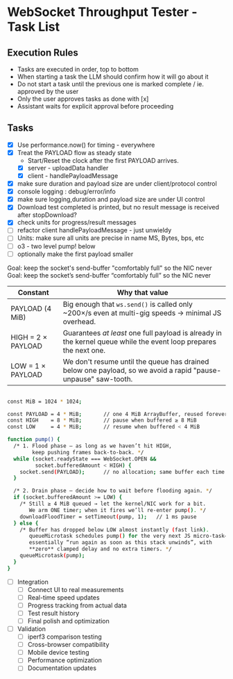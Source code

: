 # WebSocket Throughput Tester - Task List

## Execution Rules

- Tasks are executed in order, top to bottom
- When starting a task the LLM should confirm how it will go about it
- Do not start a task until the previous one is marked complete / ie. approved by the user
- Only the user approves tasks as done with [x]
- Assistant waits for explicit approval before proceeding

## Tasks

- [x] Use performance.now() for timing - everywhere
- [x] Treat the PAYLOAD flow as steady state
  - Start/Reset the clock after the first PAYLOAD arrives.
  - [x] server - uploadData handler
  - [x] client - handlePayloadMessage
- [x] make sure duration and payload size are under client/protocol control
- [x] console logging : debug/error/info
- [x] make sure logging,duration and payload size are under UI control
- [x] Download test completed is printed, but no result message is received after stopDownload?
- [x] check units for progress/result messages
- [ ] refactor client handlePayloadMessage - just unwieldy
- [ ] Units: make sure all units are precise in name MS, Bytes, bps, etc
- [ ] o3 - two level pump! below
- [ ] optionally make the first payload smaller

Goal: keep the socket's send-buffer "comfortably full" so the NIC never
Goal: keep the socket’s send-buffer “comfortably full” so the NIC never

| Constant           | Why that value                                                                                                    |
|--------------------|-------------------------------------------------------------------------------------------------------------------|
| PAYLOAD (4 MiB)    | Big enough that `ws.send()` is called only \~200×/s even at multi-gig speeds → minimal JS overhead.               |
| HIGH = 2 × PAYLOAD | Guarantees *at least* one full payload is already in the kernel queue while the event loop prepares the next one. |
| LOW  = 1 × PAYLOAD | We don't resume until the queue has drained below one payload, so we avoid a rapid "pause-unpause" saw-tooth.     |

```bash

const MiB = 1024 * 1024;

const PAYLOAD = 4 * MiB;       // one 4 MiB ArrayBuffer, reused forever
const HIGH    = 8 * MiB;       // pause when buffered ≥ 8 MiB
const LOW     = 4 * MiB;       // resume when buffered < 4 MiB

function pump() {
  /* 1. Flood phase – as long as we haven’t hit HIGH,
        keep pushing frames back-to-back. */
  while (socket.readyState === WebSocket.OPEN &&
         socket.bufferedAmount < HIGH) {
    socket.send(PAYLOAD);      // no allocation; same buffer each time
  }

  /* 2. Drain phase – decide how to wait before flooding again. */
  if (socket.bufferedAmount >= LOW) {
    /* Still ≥ 4 MiB queued → let the kernel/NIC work for a bit.
       We arm ONE timer; when it fires we’ll re-enter pump(). */
    downloadFloodTimer = setTimeout(pump, 1);   // 1 ms pause
  } else {
    /* Buffer has dropped below LOW almost instantly (fast link).
       queueMicrotask schedules pump() for the very next JS micro-task—
       essentially “run again as soon as this stack unwinds”, with
       **zero** clamped delay and no extra timers. */
    queueMicrotask(pump);
  }
}
```

- [ ] Integration
  - [ ] Connect UI to real measurements
  - [ ] Real-time speed updates
  - [ ] Progress tracking from actual data
  - [ ] Test result history
  - [ ] Final polish and optimization

- [ ] Validation
  - [ ] iperf3 comparison testing
  - [ ] Cross-browser compatibility
  - [ ] Mobile device testing
  - [ ] Performance optimization
  - [ ] Documentation updates
